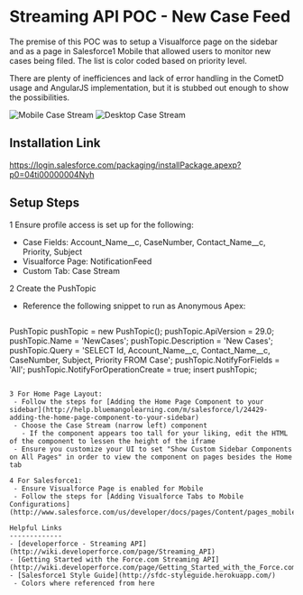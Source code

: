 Streaming API POC - New Case Feed
==================================
The premise of this POC was to setup a Visualforce page on the sidebar and as a page in Salesforce1 Mobile that allowed users to monitor new cases being filed. The list is color coded based on priority level.

There are plenty of inefficiences and lack of error handling in the CometD usage and AngularJS implementation, but it is stubbed out enough to show the possibilities.

![Mobile Case Stream](http://mwelburn.github.com/Salesforce-Case-Streaming-API/images/mobile-case-stream.png)
![Desktop Case Stream](http://mwelburn.github.com/Salesforce-Case-Streaming-API/images/desktop-case-stream.png)

Installation Link
-----------------
https://login.salesforce.com/packaging/installPackage.apexp?p0=04ti00000004Nyh

Setup Steps
-----------
1 Ensure profile access is set up for the following:
 - Case Fields: Account_Name__c, CaseNumber, Contact_Name__c, Priority, Subject
 - Visualforce Page: NotificationFeed
 - Custom Tab: Case Stream

2 Create the PushTopic
 - Reference the following snippet to run as Anonymous Apex:
   ```
  PushTopic pushTopic = new PushTopic();
  pushTopic.ApiVersion = 29.0;
  pushTopic.Name = 'NewCases';
  pushTopic.Description = 'New Cases';
  pushTopic.Query = 'SELECT Id, Account_Name__c, Contact_Name__c, CaseNumber, Subject, Priority FROM Case';
  pushTopic.NotifyForFields = 'All';
  pushTopic.NotifyForOperationCreate = true;
  insert pushTopic;
```

3 For Home Page Layout:
 - Follow the steps for [Adding the Home Page Component to your sidebar](http://help.bluemangolearning.com/m/salesforce/l/24429-adding-the-home-page-component-to-your-sidebar)
 - Choose the Case Stream (narrow left) component
   - If the component appears too tall for your liking, edit the HTML of the component to lessen the height of the iframe
 - Ensure you customize your UI to set "Show Custom Sidebar Components on All Pages" in order to view the component on pages besides the Home tab
 
4 For Salesforce1:
 - Ensure Visualforce Page is enabled for Mobile
 - Follow the steps for [Adding Visualforce Tabs to Mobile Configurations](http://www.salesforce.com/us/developer/docs/pages/Content/pages_mobile_configs.htm)

Helpful Links
-------------
- [developerforce - Streaming API](http://wiki.developerforce.com/page/Streaming_API)
- [Getting Started with the Force.com Streaming API](http://wiki.developerforce.com/page/Getting_Started_with_the_Force.com_Streaming_API)
- [Salesforce1 Style Guide](http://sfdc-styleguide.herokuapp.com/)
 - Colors where referenced from here